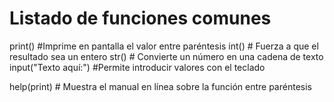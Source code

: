 # Listado de funciones comunes
print() #Imprime en pantalla el valor entre paréntesis
int() # Fuerza a que el resultado sea un entero
str() # Convierte un número en una cadena de texto
input("Texto aquí:") #Permite introducir valores con el teclado

help(print) # Muestra el manual en línea sobre la función entre paréntesis